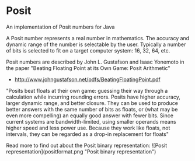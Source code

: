 # Posit
An implementation of Posit numbers for Java

A Posit number represents a real number in mathematics. The accuracy and dynamic range of the number is selectable by the user.
Typically a number of bits is selected to fit on a target computer system: 16, 32, 64, etc.

Posit numbers are described by John L. Gustafson and Isaac Yonemoto in the paper "Beating Floating Point at its Own Game: Posit Arithmetic"
   - http://www.johngustafson.net/pdfs/BeatingFloatingPoint.pdf
   
"Posits beat floats at their own game: guessing their way through a calculation while incurring
rounding errors. Posits have higher accuracy, larger dynamic range, and better closure. They
can be used to produce better answers with the same number of bits as floats, or (what may
be  even  more compelling)  an  equally  good  answer with fewer bits.
Since  current systems  are bandwidth-limited, using smaller operands means higher speed and less power use.
Because they work like floats, not intervals, they can be regarded as a drop-in replacement
for floats"   
<p>
Read more to find out about the Posit binary representation:
![Posit representation](positformat.png "Posit binary representation")

